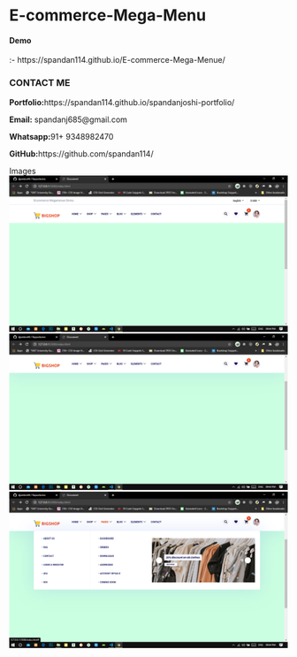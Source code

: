 # E-commerce-Mega-Menu 

<h4> Demo </h4> :- https://spandan114.github.io/E-commerce-Mega-Menue/


<h3>CONTACT ME </h3>
<div>
    <p><b>Portfolio:</b>https://spandan114.github.io/spandanjoshi-portfolio/</p>
</div
<div>
    <p><b>Email:</b> spandanj685@gmail.com </p>
</div>
<div>
    <p><b>Whatsapp:</b>91+ 9348982470 </p>
</div>
<div>
    <p><b>GitHub:</b>https://github.com/spandan114/</p>
</div
  
  <h3>Images </h>

<img src="https://raw.githubusercontent.com/spandan114/E-commerce-Mega-Menue/master/img/git/Screenshot%20(94).png" alt="ecommerce mega menu image" >

<img src="https://raw.githubusercontent.com/spandan114/E-commerce-Mega-Menue/master/img/git/Screenshot%20(95).png" alt="ecommerce mega menu image" >

<img src="https://raw.githubusercontent.com/spandan114/E-commerce-Mega-Menue/master/img/git/Screenshot%20(96).png" alt="ecommerce mega menu image" >
